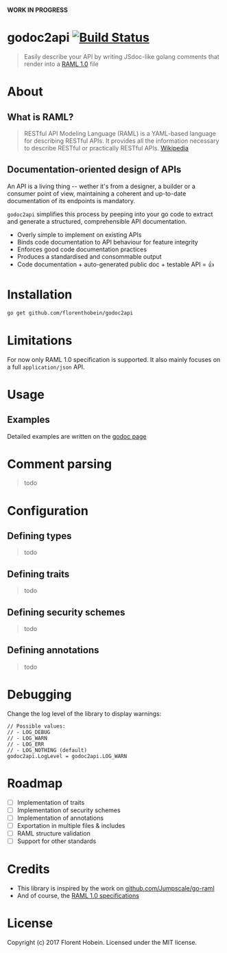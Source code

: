 **WORK IN PROGRESS**

godoc2api [![Build Status](https://travis-ci.org/florenthobein/godoc2api.svg?branch=master)](https://travis-ci.org/florenthobein/godoc2api)
===
> Easily describe your API by writing JSdoc-like golang comments that render into a [RAML 1.0](https://raml.org/) file

# About
## What is RAML?

> RESTful API Modeling Language (RAML) is a YAML-based language for describing RESTful APIs. It provides all the information necessary to describe RESTful or practically RESTful APIs.
[Wikipedia](https://en.wikipedia.org/wiki/RAML_(software))

## Documentation-oriented design of APIs

An API is a living thing -- wether it's from a designer, a builder or a consumer point of view, maintaining a coherent and up-to-date documentation of its endpoints is mandatory.

`godoc2api` simplifies this process by peeping into your go code to extract and generate a structured, comprehensible API documentation.

* Overly simple to implement on existing APIs
* Binds code documentation to API behaviour for feature integrity
* Enforces good code documentation practices
* Produces a standardised and consommable output
* Code documentation + auto-generated public doc + testable API = 👍

# Installation

```bash
go get github.com/florenthobein/godoc2api
```

# Limitations

For now only RAML 1.0 specification is supported. It also mainly focuses on a full `application/json` API.

# Usage

## Examples

Detailed examples are written on the [godoc page](https://godoc.org/github.com/florenthobein/godoc2api/examples)

# Comment parsing

> todo

# Configuration

## Defining types

> todo

## Defining traits

> todo

## Defining security schemes

> todo

## Defining annotations

> todo

# Debugging

Change the log level of the library to display warnings:
```golang
// Possible values:
// - LOG_DEBUG
// - LOG_WARN
// - LOG_ERR
// - LOG_NOTHING (default)
godoc2api.LogLevel = godoc2api.LOG_WARN
```

# Roadmap

- [ ] Implementation of traits
- [ ] Implementation of security schemes
- [ ] Implementation of annotations
- [ ] Exportation in multiple files & includes
- [ ] RAML structure validation
- [ ] Support for other standards

# Credits
 
 * This library is inspired by the work on [github.com/Jumpscale/go-raml](github.com/Jumpscale)
 * And of course, the [RAML 1.0 specifications](https://github.com/raml-org/raml-spec/blob/master/versions/raml-10/raml-10.md)

# License

Copyright (c) 2017 Florent Hobein. Licensed under the MIT license.